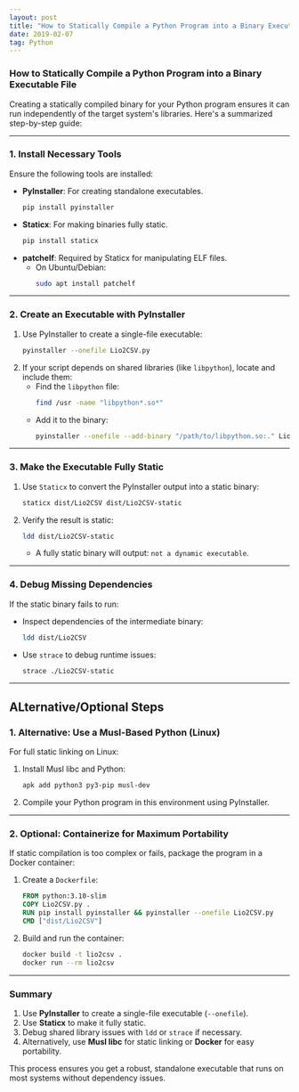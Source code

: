 ```yaml
---
layout: post
title: "How to Statically Compile a Python Program into a Binary Executable File"
date: 2019-02-07   
tag: Python 
---
```


### How to Statically Compile a Python Program into a Binary Executable File

Creating a statically compiled binary for your Python program ensures it can run independently of the target system's libraries. Here's a summarized step-by-step guide:

---

### **1. Install Necessary Tools**
Ensure the following tools are installed:
- **PyInstaller**: For creating standalone executables.
  ```bash
  pip install pyinstaller
  ```
- **Staticx**: For making binaries fully static.
  ```bash
  pip install staticx
  ```
- **patchelf**: Required by Staticx for manipulating ELF files.
  - On Ubuntu/Debian:
    ```bash
    sudo apt install patchelf
    ```

---

### **2. Create an Executable with PyInstaller**
1. Use PyInstaller to create a single-file executable:
   ```bash
   pyinstaller --onefile Lio2CSV.py
   ```
2. If your script depends on shared libraries (like `libpython`), locate and include them:
   - Find the `libpython` file:
     ```bash
     find /usr -name "libpython*.so*"
     ```
   - Add it to the binary:
     ```bash
     pyinstaller --onefile --add-binary "/path/to/libpython.so:." Lio2CSV.py
     ```

---

### **3. Make the Executable Fully Static**
1. Use `Staticx` to convert the PyInstaller output into a static binary:
   ```bash
   staticx dist/Lio2CSV dist/Lio2CSV-static
   ```
2. Verify the result is static:
   ```bash
   ldd dist/Lio2CSV-static
   ```
   - A fully static binary will output: `not a dynamic executable`.

---

### **4. Debug Missing Dependencies**
If the static binary fails to run:
- Inspect dependencies of the intermediate binary:
  ```bash
  ldd dist/Lio2CSV
  ```
- Use `strace` to debug runtime issues:
  ```bash
  strace ./Lio2CSV-static
  ```

---

## ALternative/Optional Steps

### **1. Alternative: Use a Musl-Based Python (Linux)**
For full static linking on Linux:
1. Install Musl libc and Python:
   ```bash
   apk add python3 py3-pip musl-dev
   ```
2. Compile your Python program in this environment using PyInstaller.

---

### **2. Optional: Containerize for Maximum Portability**
If static compilation is too complex or fails, package the program in a Docker container:
1. Create a `Dockerfile`:
   ```dockerfile
   FROM python:3.10-slim
   COPY Lio2CSV.py .
   RUN pip install pyinstaller && pyinstaller --onefile Lio2CSV.py
   CMD ["dist/Lio2CSV"]
   ```
2. Build and run the container:
   ```bash
   docker build -t lio2csv .
   docker run --rm lio2csv
   ```

---

### Summary
1. Use **PyInstaller** to create a single-file executable (`--onefile`).
2. Use **Staticx** to make it fully static.
3. Debug shared library issues with `ldd` or `strace` if necessary.
4. Alternatively, use **Musl libc** for static linking or **Docker** for easy portability.

This process ensures you get a robust, standalone executable that runs on most systems without dependency issues.
